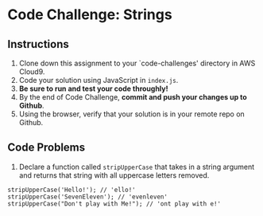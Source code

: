 # Code Challenge: Strings

## Instructions

1. Clone down this assignment to your `code-challenges' directory in AWS Cloud9.  
2. Code your solution using JavaScript in `index.js`. 
3. **Be sure to run and test your code throughly!**
4. By the end of Code Challenge, **commit and push your changes up to Github**.
5. Using the browser, verify that your solution is in your remote repo on Github.

## Code Problems

1. Declare a function called `stripUpperCase` that takes in a string argument and returns that string with all uppercase letters removed.
```
stripUpperCase('Hello!'); // 'ello!'
stripUpperCase('SevenEleven'); // 'evenleven'
stripUpperCase("Don't play with Me!"); // 'ont play with e!'
```
